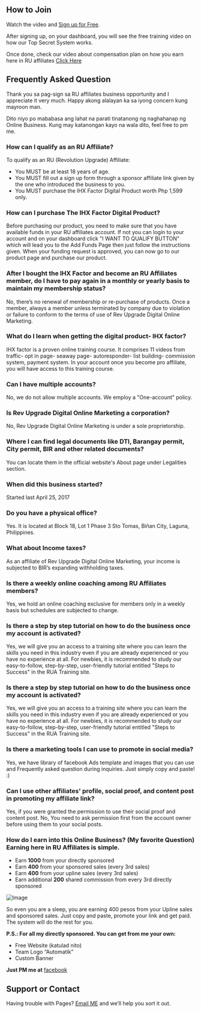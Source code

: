 ## How to Join
Watch the video and [Sign up for Free](https://bit.ly/ruaff2017).

After signing up, on your dashboard, you will see the free training video on how our Top Secret System works. 

Once done, check our video about compensation plan on how you earn here in RU affiliates [Click Here](https://bit.ly/RUCompensation)

## Frequently Asked Question

Thank you sa pag-sign sa RU affiliates business opportunity and I appreciate it very much.
Happy akong alalayan ka sa iyong concern kung mayroon man. 

Dito niyo po mababasa ang lahat na parati tinatanong ng naghahanap ng Online Business. Kung may katanongan kayo na wala dito, feel free to pm me.


### How can I qualify as an RU Affiliate? 	
To qualify as an RU (Revolution Upgrade) Affiliate:

 - You MUST be at least 18 years of age.
 - You MUST fill out a sign up form through a sponsor affiliate link given by the one who introduced the business to you.
 - You MUST purchase the IHX Factor Digital Product worth Php 1,599 only.
 
### How 	can I purchase The IHX Factor Digital Product? 	
Before purchasing our product, you need to make sure that you have 	available funds in your RU affiliates account. If not you can login 	to your account 	and on your dashboard click "I 	WANT TO QUALIFY BUTTON" which will lead you to the Add 	Funds Page 	then just follow the instructions given. When your funding request is approved, you can now go to our product page and purchase our product.
 
### After I bought the IHX Factor and become an RU Affiliates member, do I 	have to pay again in a monthly or yearly basis to maintain my 	membership status? 	
No, there’s no renewal of membership or re-purchase of products. Once a member, always a member unless terminated by company due to violation or failure to conform to the terms of use of Rev Upgrade Digital Online Marketing.
 
### What do I learn when getting the digital product- IHX factor? 
IHX factor is a proven online training course. It comprises 11 videos 	from traffic- opt in page- seaway page- autoresponder- list building- commission system, payment system. In your account once you become pro affiliate, you will have access to this training course.  
 
### Can I have multiple accounts? 	
No, we do not allow multiple accounts. We employ a "One-account" policy.
 
### Is Rev Upgrade Digital Online Marketing a corporation? 	
No, Rev Upgrade Digital Online Marketing is under a sole proprietorship.
 
### Where 	I can find legal documents like DTI, Barangay permit, City permit, 	BIR and other related documents? 	
You can locate them in the official website's About 	page under Legalities section.
 
### When did this business started? 
Started 	last April 25, 2017
 
### Do 	you have a physical office? 	
Yes. It is located at Block 18, Lot 1 Phase 3 Sto Tomas, Biñan 	City, Laguna, Philippines.
 
### What about Income taxes? 	
As an affiliate of Rev Upgrade Digital Online Marketing, your income 	is subjected to BIR’s expanding withholding taxes.
 
### Is there a weekly online coaching among RU Affiliates members? 	
Yes, we hold an online coaching exclusive for members only in a 	weekly basis but schedules are subjected to change.
 
### Is there a step by step tutorial on how to do the business once my 	account is activated? 	
Yes, we will give you an access to a training site where you can learn the skills you need in this industry even if you are already 	experienced or you have no experience at all. For newbies, it is recommended to study our easy-to-follow, step-by-step, user-friendly 	tutorial entitled "Steps to Success" in the RUA Training 	site.
 
### Is there a step by step tutorial on how to do the business once my 	account is activated? 	
Yes, we will give you an access to a training site where you can learn the skills you need in this industry even if you are already experienced or you have no experience at all. For newbies, it is recommended to study our easy-to-follow, step-by-step, user-friendly 	tutorial entitled "Steps to Success" in the RUA Training 	site.
 
### Is there a marketing tools I can use to promote in social media? 
Yes, we have library of facebook Ads template and images that you can use and Frequently asked question during inquiries. Just simply copy and paste! :)
 
### Can I use other affiliates' profile, social proof, and content post in 	promoting my affiliate link? 	
Yes, if you were granted the permission to use their social proof 	and content post. No, You need to ask permission first from the 	account owner before using them to your social posts.
 
### How do I earn into this Online Business? (My favorite Question) Earning 	here in RU Affiliates is simple. 
- Earn **1000** from your directly sponsored 
- Earn **400** from your sponsored sales (every 3rd sales) 	
- Earn **400** from your upline sales (every 3rd sales) 
- Earn 	additional **200** shared commission from every 3rd directly sponsored 	

![Image](src)

So even you are a sleep, you are earning 400 pesos from your Upline sales and sponsored sales. Just copy and paste, promote your link and get paid. The system will do the rest for you.

**P.S.: For all my directly sponsored. You can get from me your own:**
- Free Website (katulad nito)
- Team Logo “Automatik”
- Custom Banner

**Just PM me at** [facebook](facebook.com/ruaff2017)

## Support or Contact

Having trouble with Pages? [Email ME](emailto:glen20web@gmail.com) and we’ll help you sort it out.
